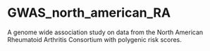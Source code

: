 # GWAS_north_american_RA
A genome wide association study on data from the North American Rheumatoid Arthritis Consortium with polygenic risk scores.
